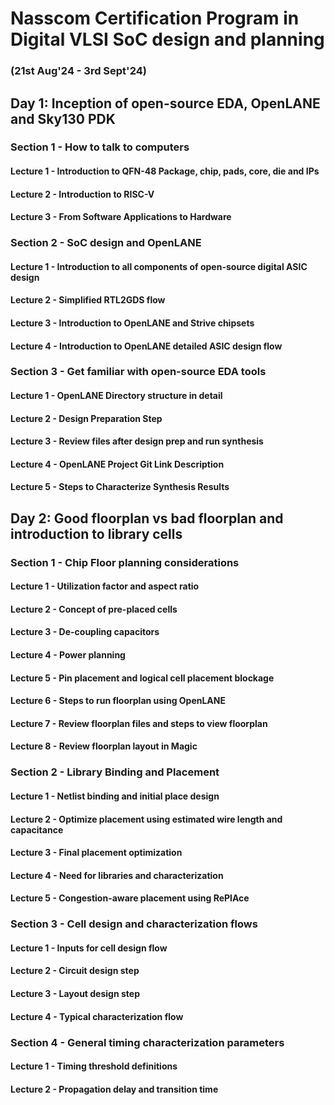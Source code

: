 # Nasscom Certification Program in Digital VLSI SoC design and planning 
### (21st Aug'24 - 3rd Sept'24)

## Day 1:  Inception of open-source EDA, OpenLANE and Sky130 PDK
### Section 1 - How to talk to computers
#### Lecture 1 - Introduction to QFN-48 Package, chip, pads, core, die and IPs
#### Lecture 2 - Introduction to RISC-V 
#### Lecture 3 - From Software Applications to Hardware

### Section 2 - SoC design and OpenLANE
#### Lecture 1 - Introduction to all components of open-source digital ASIC design
#### Lecture 2 - Simplified RTL2GDS flow
#### Lecture 3 - Introduction to OpenLANE and Strive chipsets
#### Lecture 4 - Introduction to OpenLANE detailed ASIC design flow

### Section 3 - Get familiar with open-source EDA tools
#### Lecture 1 - OpenLANE Directory structure in detail
#### Lecture 2 - Design Preparation Step
#### Lecture 3 - Review files after design prep and run synthesis
#### Lecture 4 - OpenLANE Project Git Link Description
#### Lecture 5 - Steps to Characterize Synthesis Results

## Day 2: Good floorplan vs bad floorplan and introduction to library cells
### Section 1 - Chip Floor planning considerations
#### Lecture 1 - Utilization factor and aspect ratio
#### Lecture 2 - Concept of pre-placed cells
#### Lecture 3 - De-coupling capacitors
#### Lecture 4 - Power planning
#### Lecture 5 - Pin placement and logical cell placement blockage
#### Lecture 6 - Steps to run floorplan using OpenLANE
#### Lecture 7 - Review floorplan files and steps to view floorplan
#### Lecture 8 - Review floorplan layout in Magic

### Section 2 - Library Binding and Placement
#### Lecture 1 - Netlist binding and initial place design
#### Lecture 2 - Optimize placement using estimated wire length and capacitance
#### Lecture 3 - Final placement optimization
#### Lecture 4 - Need for libraries and characterization
#### Lecture 5 - Congestion-aware placement using RePlAce

### Section 3 - Cell design and characterization flows
#### Lecture 1 - Inputs for cell design flow
#### Lecture 2 - Circuit design step
#### Lecture 3 - Layout design step
#### Lecture 4 - Typical characterization flow

### Section 4 - General timing characterization parameters
#### Lecture 1 - Timing threshold definitions
#### Lecture 2 - Propagation delay and transition time

